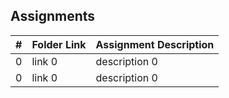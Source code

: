 ## Assignments

|  #  | Folder Link | Assignment Description |
| :-: | ----------- | ---------------------- |
|  0  | link 0      | description 0          |
|  0  | link 0      | description 0          |
